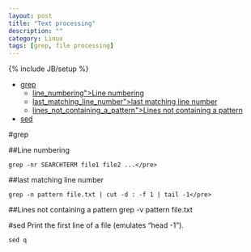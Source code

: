 ```yaml
---
layout: post
title: "Text processing"
description: ""
category: Linux
tags: [grep, file processing]
---
```

{% include JB/setup %}

* [grep](#grep)
  * [line_numbering">Line numbering</a></div></li>](#line_numbering">line-numbering</a></div></li>)
  * [last_matching_line_number">last matching line number</a></div></li>](#last_matching_line_number">last-matching-line-number</a></div></li>)
  * [lines_not_containing_a_pattern">Lines not containing a pattern</a></div></li>](#lines_not_containing_a_pattern">lines-not-containing-a-pattern</a></div></li>)
* [sed](#sed)

#grep

##Line numbering

    grep -nr SEARCHTERM file1 file2 ...</pre>

##last matching line number

    grep -n pattern file.txt | cut -d : -f 1 | tail -1</pre>

##Lines not containing a pattern
    grep -v pattern file.txt</pre>


#sed
Print the first line of a file (emulates “head -1”).

    sed q


